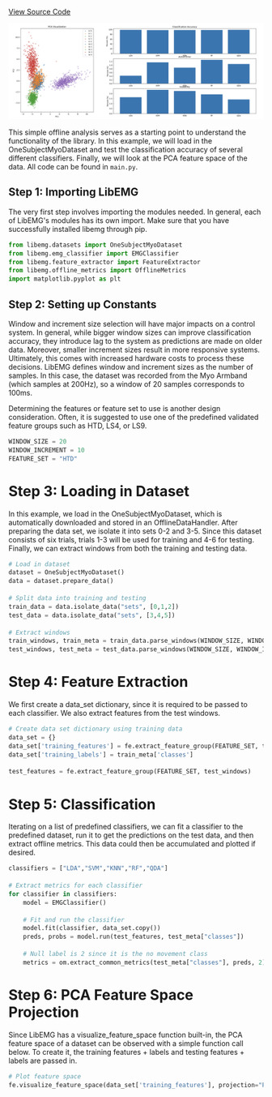[View Source Code](https://github.com/AnonSubmissions123/LibEMG_OneSubject_Showcase)

<img src="https://github.com/AnonSubmissions123/LibEMG_OneSubject_Showcase/blob/main/Docs/Results.png?raw=true"/>

This simple offline analysis serves as a starting point to understand the functionality of the library. In this example, we will load in the OneSubjectMyoDataset and test the classification accuracy of several different classifiers. Finally, we will look at the PCA feature space of the data. All code can be found in `main.py`.

## Step 1: Importing LibEMG
The very first step involves importing the modules needed. In general, each of LibEMG's modules has its own import. Make sure that you have successfully installed libemg through pip.
```Python
from libemg.datasets import OneSubjectMyoDataset
from libemg.emg_classifier import EMGClassifier
from libemg.feature_extractor import FeatureExtractor
from libemg.offline_metrics import OfflineMetrics
import matplotlib.pyplot as plt
```

## Step 2: Setting up Constants
Window and increment size selection will have major impacts on a control system. In general, while bigger window sizes can improve classification accuracy, they introduce lag to the system as predictions are made on older data. Moreover, smaller increment sizes result in more responsive systems. Ultimately, this comes with increased hardware costs to process these decisions. LibEMG defines window and increment sizes as the number of samples. In this case, the dataset was recorded from the Myo Armband (which samples at 200Hz), so a window of 20 samples corresponds to 100ms. 

Determining the features or feature set to use is another design consideration. Often, it is suggested to use one of the predefined validated feature groups such as HTD, LS4, or LS9.

```Python
WINDOW_SIZE = 20
WINDOW_INCREMENT = 10 
FEATURE_SET = "HTD"
```

# Step 3: Loading in Dataset
In this example, we load in the OneSubjectMyoDataset, which is automatically downloaded and stored in an OfflineDataHandler. After preparing the data set, we isolate it into sets 0-2 and 3-5. Since this dataset consists of six trials, trials 1-3 will be used for training and 4-6 for testing. Finally, we can extract windows from both the training and testing data.

```Python
# Load in dataset
dataset = OneSubjectMyoDataset()
data = dataset.prepare_data()

# Split data into training and testing
train_data = data.isolate_data("sets", [0,1,2]) 
test_data = data.isolate_data("sets", [3,4,5]) 

# Extract windows 
train_windows, train_meta = train_data.parse_windows(WINDOW_SIZE, WINDOW_INCREMENT)
test_windows, test_meta = test_data.parse_windows(WINDOW_SIZE, WINDOW_INCREMENT)
```

# Step 4: Feature Extraction
We first create a data_set dictionary, since it is required to be passed to each classifier. We also extract features from the test windows. 

```Python
# Create data set dictionary using training data
data_set = {}
data_set['training_features'] = fe.extract_feature_group(FEATURE_SET, train_windows)
data_set['training_labels'] = train_meta['classes']

test_features = fe.extract_feature_group(FEATURE_SET, test_windows)
```

# Step 5: Classification
Iterating on a list of predefined classifiers, we can fit a classifier to the predefined dataset, run it to get the predictions on the test data, and then extract offline metrics. This data could then be accumulated and plotted if desired.

```Python
classifiers = ["LDA","SVM","KNN","RF","QDA"]

# Extract metrics for each classifier
for classifier in classifiers:
    model = EMGClassifier()

    # Fit and run the classifier
    model.fit(classifier, data_set.copy())
    preds, probs = model.run(test_features, test_meta["classes"])

    # Null label is 2 since it is the no movement class
    metrics = om.extract_common_metrics(test_meta["classes"], preds, 2)

```

# Step 6: PCA Feature Space Projection
Since LibEMG has a visualize_feature_space function built-in, the PCA feature space of a dataset can be observed with a simple function call below. To create it, the training features + labels and testing features + labels are passed in.

```Python
# Plot feature space 
fe.visualize_feature_space(data_set['training_features'], projection="PCA", classes=train_meta['classes'], test_feature_dic=test_features, t_classes=test_meta['classes'])
```
